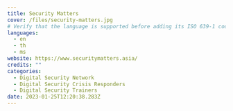 ```yaml
---
title: Security Matters
cover: /files/security-matters.jpg
# Verify that the language is supported before adding its ISO 639-1 code here. without the country code, i.e. ms instead of ms_MY.
languages:
  - en
  - th
  - ms
website: https://www.securitymatters.asia/
credits: ""
categories:
  - Digital Security Network
  - Digital Security Crisis Responders
  - Digital Security Trainers
date: 2023-01-25T12:20:38.283Z
---
```

